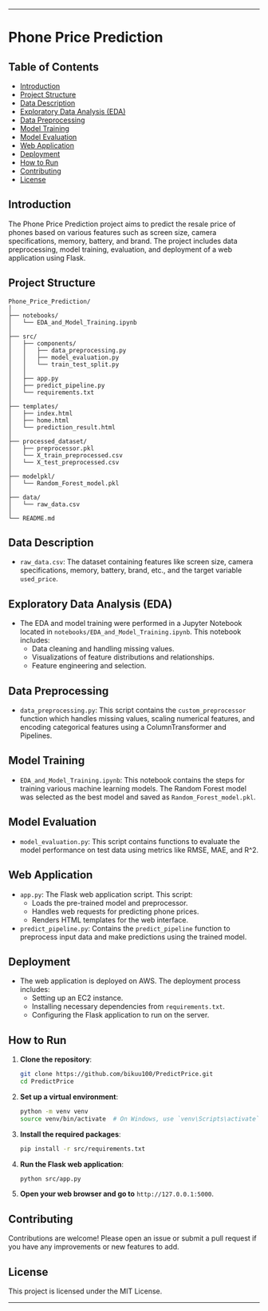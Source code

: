 

---

# Phone Price Prediction

## Table of Contents
- [Introduction](#introduction)
- [Project Structure](#project-structure)
- [Data Description](#data-description)
- [Exploratory Data Analysis (EDA)](#exploratory-data-analysis-eda)
- [Data Preprocessing](#data-preprocessing)
- [Model Training](#model-training)
- [Model Evaluation](#model-evaluation)
- [Web Application](#web-application)
- [Deployment](#deployment)
- [How to Run](#how-to-run)
- [Contributing](#contributing)
- [License](#license)

## Introduction
The Phone Price Prediction project aims to predict the resale price of phones based on various features such as screen size, camera specifications, memory, battery, and brand. The project includes data preprocessing, model training, evaluation, and deployment of a web application using Flask.

## Project Structure
```
Phone_Price_Prediction/
│
├── notebooks/
│   └── EDA_and_Model_Training.ipynb
│
├── src/
│   ├── components/
│   │   ├── data_preprocessing.py
│   │   ├── model_evaluation.py
│   │   └── train_test_split.py
│   │
│   ├── app.py
│   ├── predict_pipeline.py
│   └── requirements.txt
│
├── templates/
│   ├── index.html
│   ├── home.html
│   └── prediction_result.html
│
├── processed_dataset/
│   ├── preprocessor.pkl
│   └── X_train_preprocessed.csv
│   └── X_test_preprocessed.csv
│
├── modelpkl/
│   └── Random_Forest_model.pkl
│
├── data/
│   └── raw_data.csv
│
└── README.md
```

## Data Description
- `raw_data.csv`: The dataset containing features like screen size, camera specifications, memory, battery, brand, etc., and the target variable `used_price`.

## Exploratory Data Analysis (EDA)
- The EDA and model training were performed in a Jupyter Notebook located in `notebooks/EDA_and_Model_Training.ipynb`. This notebook includes:
  - Data cleaning and handling missing values.
  - Visualizations of feature distributions and relationships.
  - Feature engineering and selection.

## Data Preprocessing
- `data_preprocessing.py`: This script contains the `custom_preprocessor` function which handles missing values, scaling numerical features, and encoding categorical features using a ColumnTransformer and Pipelines.

## Model Training
- `EDA_and_Model_Training.ipynb`: This notebook contains the steps for training various machine learning models. The Random Forest model was selected as the best model and saved as `Random_Forest_model.pkl`.

## Model Evaluation
- `model_evaluation.py`: This script contains functions to evaluate the model performance on test data using metrics like RMSE, MAE, and R^2.

## Web Application
- `app.py`: The Flask web application script. This script:
  - Loads the pre-trained model and preprocessor.
  - Handles web requests for predicting phone prices.
  - Renders HTML templates for the web interface.
- `predict_pipeline.py`: Contains the `predict_pipeline` function to preprocess input data and make predictions using the trained model.

## Deployment
- The web application is deployed on AWS. The deployment process includes:
  - Setting up an EC2 instance.
  - Installing necessary dependencies from `requirements.txt`.
  - Configuring the Flask application to run on the server.

## How to Run
1. **Clone the repository**:
    ```sh
    git clone https://github.com/bikuu100/PredictPrice.git
    cd PredictPrice
    ```

2. **Set up a virtual environment**:
    ```sh
    python -m venv venv
    source venv/bin/activate  # On Windows, use `venv\Scripts\activate`
    ```

3. **Install the required packages**:
    ```sh
    pip install -r src/requirements.txt
    ```

4. **Run the Flask web application**:
    ```sh
    python src/app.py
    ```

5. **Open your web browser and go to** `http://127.0.0.1:5000`.

## Contributing
Contributions are welcome! Please open an issue or submit a pull request if you have any improvements or new features to add.

## License
This project is licensed under the MIT License.

---

